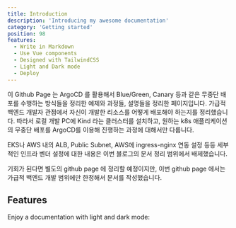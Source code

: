 ```yaml
---
title: Introduction
description: 'Introducing my awesome documentation'
category: 'Getting started'
position: 98
features:
  - Write in Markdown
  - Use Vue components
  - Designed with TailwindCSS
  - Light and Dark mode
  - Deploy
---
```


<alert type="success">

이 Github Page 는 ArgoCD 를 활용해서 Blue/Green, Canary 등과 같은 무중단 배포를 수행하는 방식들을 정리한 예제와 과정들, 설명들을 정리한 페이지입니다. 가급적 백엔드 개발자 관점에서 자신이 개발한 리소스를 어떻게 배포해야 하는지를 정리했습니다. 따라서 로컬 개발 PC에 Kind 라는 클러스터를 설치하고, 원하는 k8s 애플리케이션의 무중단 배포를 ArgoCD를 이용해 진행하는 과정에 대해서만 다룹니다.
<br>

EKS나 AWS 내의 ALB, Public Subnet, AWS에 ingress-nginx 연동 설정 등등 세부적인 인프라 벤더 설정에 대한 내용은 이번 블로그의 문서 정리 범위에서 배제했습니다.
<br>

기회가 된다면 별도의 github page 에 정리할 예정이지만, 이번 github page 에서는 가급적 백엔드 개발 범위에만 한정해서 문서를 작성했습니다.
<br>

</alert>

## Features

<list :items="features"></list>

<p class="flex items-center">Enjoy a documentation with light and dark mode:&nbsp;<color-switcher class="inline-flex ml-2"></color-switcher></p>
